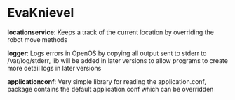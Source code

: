 EvaKnievel
=====

**locationservice**: Keeps a track of the current location by overriding the robot move methods

**logger**: Logs errors in OpenOS by copying all output sent to stderr to /var/log/stderr, lib will be added in later versions to allow programs to create more detail logs in later versions

**applicationconf**: Very simple library for reading the application.conf, package contains the default application.conf which can be overridden
